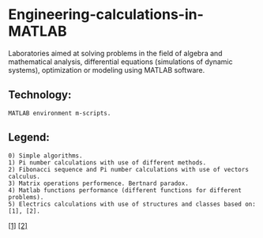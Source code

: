 # Engineering-calculations-in-MATLAB
Laboratories aimed at solving problems in the field of algebra and mathematical analysis, differential equations (simulations of dynamic systems), optimization or modeling using MATLAB software.

## Technology:
```
MATLAB environment m-scripts.
```

## Legend:
```
0) Simple algorithms.
1) Pi number calculations with use of different methods.
2) Fibonacci sequence and Pi number calculations with use of vectors calculus.
3) Matrix operations performence. Bertnard paradox.
4) Matlab functions performance (different functions for different problems).
5) Electrics calculations with use of structures and classes based on: [1], [2].
```


[[1]](http://www.imnipe.pwr.wroc.pl/files/prv/id35/zp-lab/pel/madej/madej_skrypt2012_zadania_z_pel.pdf)
[[2]](http://sem.pl/sp5jnw/technika/lcobw3/lcobw3.pdf)
